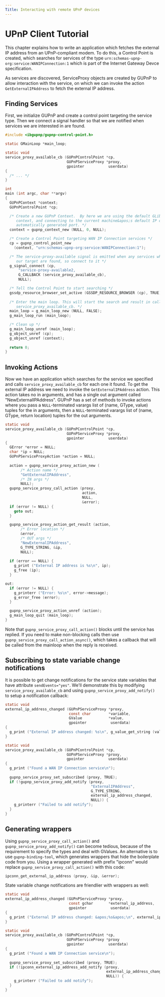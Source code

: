 ```yaml
---
Title: Interacting with remote UPnP devices
---
```


# UPnP Client Tutorial

This chapter explains how to write an application which fetches the external IP address
from an UPnP-compliant modem. To do this, a Control Point is created, which searches for
services of the type `urn:schemas-upnp-org:service:WANIPConnection:1` which is part of
the Internet Gateway Devce specification.

As services are discovered, ServiceProxy objects are created by GUPnP to allow interaction
with the service, on which we can invoke the action `GetExternalIPAddress` to fetch the
external IP address.

## Finding Services

First, we initialize GUPnP and create a control point targeting the service type.
Then we connect a signal handler so that we are notified when services we are interested in
are found.


```c
#include <ibgupnp/gupnp-control-point.h>

static GMainLoop *main_loop;

static void
service_proxy_available_cb (GUPnPControlPoint *cp,
                            GUPnPServiceProxy *proxy,
                            gpointer           userdata)
{
  /* ... */
}

int
main (int argc, char **argv)
{
  GUPnPContext *context;
  GUPnPControlPoint *cp;

  /* Create a new GUPnP Context.  By here we are using the default GLib main
     context, and connecting to the current machine&apos;s default IP on an
     automatically generated port. */
  context = gupnp_context_new (NULL, 0, NULL);

  /* Create a Control Point targeting WAN IP Connection services */
  cp = gupnp_control_point_new
    (context, "urn:schemas-upnp-org:service:WANIPConnection:1");

  /* The service-proxy-available signal is emitted when any services which match
     our target are found, so connect to it */
  g_signal_connect (cp,
      "service-proxy-available2,
      G_CALLBACK (service_proxy_available_cb),
      NULL);

  /* Tell the Control Point to start searching */
  gssdp_resource_browser_set_active (GSSDP_RESOURCE_BROWSER (cp), TRUE);
  
  /* Enter the main loop. This will start the search and result in callbacks to
     service_proxy_available_cb. */
  main_loop = g_main_loop_new (NULL, FALSE);
  g_main_loop_run (main_loop);

  /* Clean up */
  g_main_loop_unref (main_loop);
  g_object_unref (cp);
  g_object_unref (context);
  
  return 0;
}
```

## Invoking Actions
Now we have an application which searches for the service we specified and
calls `service_proxy_available_cb` for each one it
found.  To get the external IP address we need to invoke the
`GetExternalIPAddress` action.  This action takes no in
arguments, and has a single out argument called "NewExternalIPAddress".
GUPnP has a set of methods to invoke actions where you pass a
`NULL`-terminated varargs list of (name, GType, value)
tuples for the in arguments, then a `NULL`-terminated
varargs list of (name, GType, return location) tuples for the out
arguments.

```c
static void
service_proxy_available_cb (GUPnPControlPoint *cp,
                            GUPnPServiceProxy *proxy,
                            gpointer           userdata)
{
  GError *error = NULL;
  char *ip = NULL;
  GUPnPServiceProxyAction *action = NULL;
  
  action = gupnp_service_proxy_action_new (
       /* Action name */
       "GetExternalIPAddress",
       /* IN args */
       NULL);
  gupnp_service_proxy_call_action (proxy,
                                   action,
                                   NULL,
                                   &error);
  if (error != NULL) {
    goto out;
  }

  gupnp_service_proxy_action_get_result (action,
       /* Error location */
       &error,
       /* OUT args */
       "NewExternalIPAddress",
       G_TYPE_STRING, &ip,
       NULL);
  
  if (error == NULL) {
    g_print ("External IP address is %s\n", ip);
    g_free (ip);
  }

out:
  if (error != NULL) {
    g_printerr ("Error: %s\n", error->message);
    g_error_free (error);
  }

  gupnp_service_proxy_action_unref (action);
  g_main_loop_quit (main_loop);
}
```

Note that `gupnp_service_proxy_call_action()` blocks until the service has
replied.  If you need to make non-blocking calls then use
`gupnp_service_proxy_call_action_async()`, which takes a callback that will be
called from the mainloop when the reply is received.


## Subscribing to state variable change notifications
It is possible to get change notifications for the service state variables 
that have attribute `sendEvents="yes"`. We'll demonstrate
this by modifying `service_proxy_available_cb` and using
`gupnp_service_proxy_add_notify()` to setup a notification callback:


```c
static void
external_ip_address_changed (GUPnPServiceProxy *proxy,
                             const char        *variable,
                             GValue            *value,
                             gpointer           userdata)
{
  g_print ("External IP address changed: %s\n", g_value_get_string (value));
}

static void
service_proxy_available_cb (GUPnPControlPoint *cp,
                            GUPnPServiceProxy *proxy,
                            gpointer           userdata)
{
  g_print ("Found a WAN IP Connection service\n");
  
  gupnp_service_proxy_set_subscribed (proxy, TRUE);
  if (!gupnp_service_proxy_add_notify (proxy,
                                       "ExternalIPAddress",
                                       G_TYPE_STRING,
                                       external_ip_address_changed,
                                       NULL)) {
    g_printerr ("Failed to add notify");
  }
}
```

## Generating wrappers

Using `gupnp_service_proxy_call_action()` and `gupnp_service_proxy_add_notify()`
can become tedious, because of the requirement to specify the types and deal
with GValues.  An
alternative is to use `gupnp-binding-tool`, which
generates wrappers that hide the boilerplate code from you.  Using a 
wrapper generated with prefix "ipconn" would replace
`gupnp_service_proxy_call_action()` with this code:

```c
ipconn_get_external_ip_address (proxy, &ip, &error);
```

State variable change notifications are friendlier with wrappers as well:

```c
static void
external_ip_address_changed (GUPnPServiceProxy *proxy,
                             const gchar       *external_ip_address,
                             gpointer           userdata)
{
  g_print ("External IP address changed: &apos;%s&apos;\n", external_ip_address);
}

static void
service_proxy_available_cb (GUPnPControlPoint *cp,
                            GUPnPServiceProxy *proxy
                            gpointer           userdata)
{
  g_print ("Found a WAN IP Connection service\n");
  
  gupnp_service_proxy_set_subscribed (proxy, TRUE);
  if (!ipconn_external_ip_address_add_notify (proxy,
                                              external_ip_address_changed,
                                              NULL)) {
    g_printerr ("Failed to add notify");
  }
}
```

